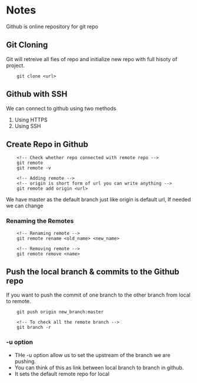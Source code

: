 # Notes

Github is online repository for git repo

## Git Cloning

Git will retreive all fies of repo and initialize new repo with full hisoty of project.

```git
    git clone <url>
```

## Github with SSH

We can connect to github using two methods

1. Using HTTPS
2. Using SSH

## Create Repo in Github

```git
    <!-- Check whether repo connected with remote repo -->
    git remote
    git remote -v

    <!-- Adding remote -->
    <!-- origin is short form of url you can write anything -->
    git remote add origin <url>
```

We have master as the default branch just like origin is default url, If needed we can change

### Renaming the Remotes

```git
    <!-- Renaming remote -->
    git remote rename <old_name> <new_name>

    <!-- Removing remote -->
    git remote remove <name>
```

## Push the local branch & commits to the Github repo

If you want to push the commit of one branch to the other branch from local to remote.

```git
    git push origin new_branch:master

    <!-- To check all the remote branch -->
    git branch -r
```

### -u option

* THe -u option allow us to set the upstream of the branch we are pushing.
* You can think of this as link between local branch to branch in github.
* It sets the default remote repo for local
